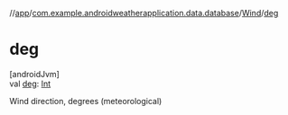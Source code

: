 //[app](../../../index.md)/[com.example.androidweatherapplication.data.database](../index.md)/[Wind](index.md)/[deg](deg.md)

# deg

[androidJvm]\
val [deg](deg.md): [Int](https://kotlinlang.org/api/latest/jvm/stdlib/kotlin/-int/index.html)

Wind direction, degrees (meteorological)
